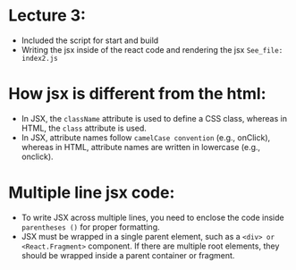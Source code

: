 # Lecture 3:

- Included the script for start and build
- Writing the jsx inside of the react code and rendering the jsx `See_file: index2.js`

# How jsx is different from the html:

- In JSX, the `className` attribute is used to define a CSS class, whereas in HTML, the `class` attribute is used.
- In JSX, attribute names follow `camelCase convention` (e.g., onClick), whereas in HTML, attribute names are written in lowercase (e.g., onclick).

# Multiple line jsx code:

- To write JSX across multiple lines, you need to enclose the code inside `parentheses ()` for proper formatting.
- JSX must be wrapped in a single parent element, such as a `<div> or <React.Fragment>` component. If there are multiple root elements, they should be wrapped inside a parent container or fragment.
